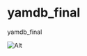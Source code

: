 # yamdb_final
yamdb_final

![Alt](https://github.com/evgenlit/yamdb_final/actions/workflows/yamdb_workflow.yml/badge.svg 'Actions Status')
